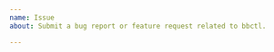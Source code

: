 ```yaml
---
name: Issue
about: Submit a bug report or feature request related to bbctl.

---
```


<!--
Do not submit anything unrelated to bbctl here.

For issues with self-hosting bridges with a self-hosted Matrix server (outside Beeper),
refer to the official bridge repositories under github.com/mautrix.

For issues with bridges built into Beeper, as well as Beeper client issues
unrelated to bridges, use the "Report a problem" button in the clients.

For any other Beeper-related questions, email support@beeper.com
or ask in the Beeper Community room.

Also, for setup issues related to bbctl, it's often quicker to
ask in #self-hosting:beeper.com than creating an issue.
-->
